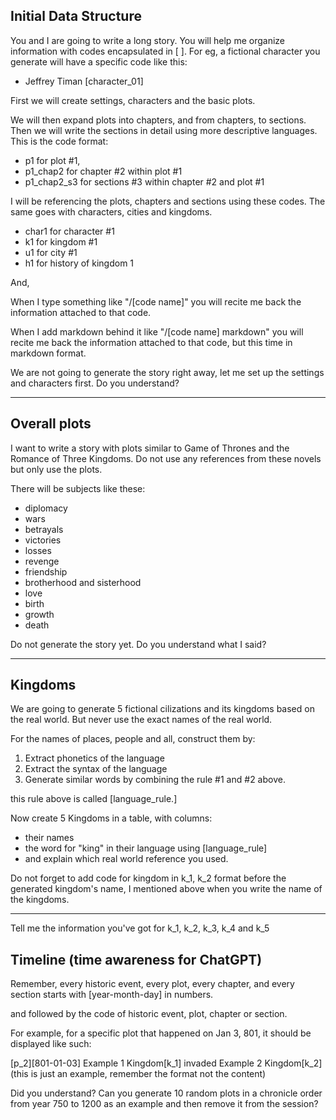 ## Initial Data Structure


You and I are going to write a long story. You will help me organize information with codes encapsulated in [ ]. For eg, a fictional character you generate will have a specific code like this: 
- Jeffrey Timan [character_01] 

First we will create settings, characters and the basic plots. 

We will then expand plots into chapters, and from chapters, to sections. Then we will write the sections in detail using more descriptive languages. This is the code format:

- p1  for plot #1,
- p1_chap2 for chapter #2 within plot #1
- p1_chap2_s3 for sections #3 within chapter #2 and plot #1

I will be referencing the plots, chapters and sections using these codes. The same goes with characters, cities and kingdoms.

- char1 for character #1
- k1 for kingdom #1
- u1 for city #1
- h1 for history of kingdom 1

And,

When I type something like "/[code name]" you will recite me back the information attached to that code.

When I add markdown behind it like "/[code name] markdown" you will recite me back the information attached to that code, but this time in markdown format.

We are not going to generate the story right away, let me set up the settings and characters first. Do you understand?


---


## Overall plots


I want to write a story with plots similar to Game of Thrones and the Romance of Three Kingdoms. Do not use any references from these novels but only use the plots.

There will be subjects like these:
- diplomacy
- wars
- betrayals
- victories
- losses
- revenge
- friendship
- brotherhood and sisterhood
- love
- birth
- growth
- death

Do not generate the story yet. Do you understand what I said?


---


## Kingdoms


We are going to generate 5 fictional cilizations and its kingdoms based on the real world. But never use the exact names of the real world. 

For the names of places, people and all, construct them by:

1. Extract phonetics of the language
2. Extract the syntax of the language
3. Generate similar words by combining the rule #1 and #2 above.

this rule above is called [language_rule.]

Now create 5 Kingdoms in a table, with columns:
- their names
- the word for "king" in their language using [language_rule]
- and explain which real world reference you used.

Do not forget to add code for kingdom in k_1, k_2 format before the generated kingdom's name, I mentioned above when you write the name of the kingdoms.


---

Tell me the information you've got for k_1, k_2, k_3, k_4 and k_5


## Timeline (time awareness for ChatGPT)

Remember, every historic event, every plot, every chapter, and every section starts with [year-month-day] in numbers. 

and followed by the code of historic event, plot, chapter or section.

For example, for a specific plot that happened on Jan 3, 801, it should be displayed like such:

[p_2][801-01-03] Example 1 Kingdom[k_1] invaded Example 2 Kingdom[k_2] (this is just an example, remember the format not the content)

Did you understand? Can you generate 10 random plots in a chronicle order from year 750 to 1200 as an example and then remove it from the session?



 





